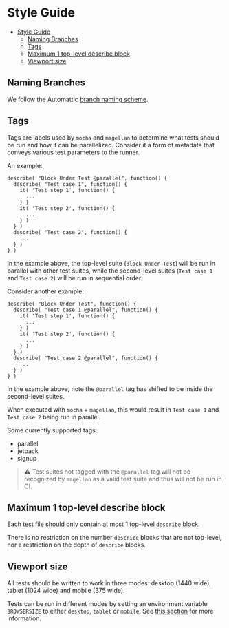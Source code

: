 # Style Guide

<!-- TOC -->

- [Style Guide](#style-guide)
    - [Naming Branches](#naming-branches)
    - [Tags](#tags)
    - [Maximum 1 top-level describe block](#maximum-1-top-level-describe-block)
    - [Viewport size](#viewport-size)

<!-- /TOC -->

## Naming Branches

We follow the Automattic [branch naming scheme](https://github.com/Automattic/wp-calypso/blob/HEAD/docs/git-workflow.md#branch-naming-scheme).

## Tags

Tags are labels used by `mocha` and `magellan` to determine what tests should be run and how it can be parallelized. Consider it a form of metadata that conveys various test parameters to the runner.

An example:

```(javascript)
describe( "Block Under Test @parallel", function() {
  describe( "Test case 1", function() {
    it( 'Test step 1', function() {
      ...
    } )
    it( 'Test step 2', function() {
      ...
    } )
  } )
  describe( "Test case 2", function() {
    ...
  } )
} )
```

In the example above, the top-level suite (`Block Under Test`) will be run in parallel with other test suites, while the second-level suites (`Test case 1` and `Test case 2`) will be run in sequential order.

Consider another example:

```(javascript)
describe( "Block Under Test", function() {
  describe( "Test case 1 @parallel", function() {
    it( 'Test step 1', function() {
      ...
    } )
    it( 'Test step 2', function() {
      ...
    } )
  } )
  describe( "Test case 2 @parallel", function() {
    ...
  } )
} )
```

In the example above, note the `@parallel` tag has shifted to be inside the second-level suites. 

When executed with `mocha` + `magellan`, this would result in `Test case 1` and `Test case 2` being run in parallel.

Some currently supported tags:
- parallel
- jetpack
- signup

> :warning: Test suites not tagged with the `@parallel` tag will not be recognized by `magellan` as a valid test suite and thus will not be run in CI.

## Maximum 1 top-level describe block

Each test file should only contain at most 1 top-level `describe` block.

There is no restriction on the number `describe` blocks that are not top-level, nor a restriction on the depth of `describe` blocks.

## Viewport size

All tests should be written to work in three modes: desktop (1440 wide), tablet (1024 wide) and mobile (375 wide).

Tests can be run in different modes by setting an environment variable `BROWSERSIZE` to either `desktop`, `tablet` or `mobile`. See [this section](running-tests.md#execution-parameters#headful) for more information.


